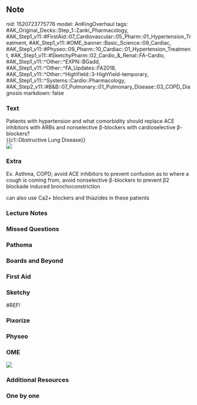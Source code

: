 ## Note
nid: 1520723775776
model: AnKingOverhaul
tags: #AK_Original_Decks::Step_1::Zanki_Pharmacology, #AK_Step1_v11::#FirstAid::07_Cardiovascular::05_Pharm::01_Hypertension_Treatment, #AK_Step1_v11::#OME_banner::Basic_Science::09_Cardiac, #AK_Step1_v11::#Physeo::09_Pharm::10_Cardiac::01_Hypertension_Treatment, #AK_Step1_v11::#SketchyPharm::02_Cardio_&_Renal::FA-Cardio, #AK_Step1_v11::^Other::^EXPN::BGadd, #AK_Step1_v11::^Other::^FA_Updates::FA2018, #AK_Step1_v11::^Other::^HighYield::3-HighYield-temporary, #AK_Step1_v11::^Systems::Cardio::Pharmacology, #AK_Step2_v11::#B&B::07_Pulmonary::01_Pulmonary_Disease::03_COPD_Diagnosis
markdown: false

### Text
<div>
  Patients with hypertension and what comorbidity should replace
  ACE inhibitors with ARBs and nonselective β-blockers with
  cardioselective β-blockers?
</div>
<div>
  {{c1::Obstructive Lung Disease}}
  <div><img src="paste-395149876133889.jpg"></div>
</div>

### Extra
Ex. Asthma, COPD; avoid ACE inhibitors to prevent confusion as to
where a cough is coming from, avoid nonselective β-blockers to
prevent β2 blockade induced bronchoconstriction
<div>
  can also use Ca2+ blockers and thiazides in these patients
</div>

### Lecture Notes


### Missed Questions


### Pathoma


### Boards and Beyond


### First Aid


### Sketchy
#REF!

### Pixorize


### Physeo


### OME
<div class="ome-widget">
  <a href="https://onlinemeded.org/spa/cardiac?ref=anki"><img src=
  "_OME_AnkiFlashcards_Topic_5.png"></a>
</div>

### Additional Resources


### One by one

